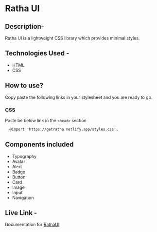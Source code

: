 
# Ratha UI

## Description-

Ratha UI is a lightweight CSS library which provides minimal styles.

## Technologies Used -

- HTML
- CSS

## How to use?

Copy paste the following links in your stylesheet and you are ready to go.

### CSS

Paste be below link in the `<head>` section

```html
  @import 'https://getratha.netlify.app/styles.css';
```


## Components included

- Typography
- Avatar
- Alert
- Badge
- Button
- Card
- Image
- Input
- Navigation

## Live Link -

Documentation for [RathaUI](https://getratha.netlify.app/index.html)

